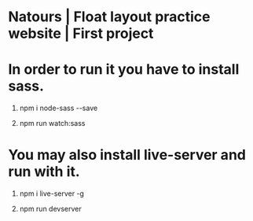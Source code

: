 # Natours | Float layout practice website | First project
# In order to run it you have to install sass.
1) npm i node-sass --save

2) npm run watch:sass
# You may also install live-server and run with it.
1) npm i live-server -g

2) npm run devserver
